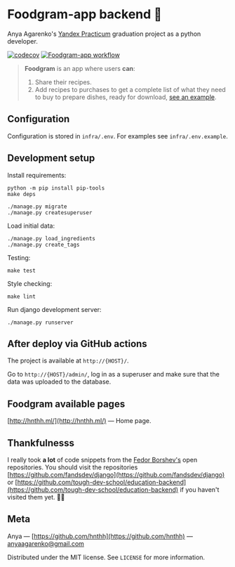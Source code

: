 # Foodgram-app backend 🍲

Anya Agarenko's [Yandex Practicum](https://practicum.yandex.com) graduation project as a python developer.

[![codecov](https://codecov.io/gh/hnthh/foodgram-project-react/branch/main/graph/badge.svg?token=VH4S1CCXHK)](https://codecov.io/gh/hnthh/foodgram-project-react)
[![Foodgram-app workflow](https://github.com/hnthh/foodgram-project-react/actions/workflows/workflow.yml/badge.svg)](https://github.com/hnthh/foodgram-project-react/actions/workflows/workflow.yml)

> **Foodgram** is an app where users **can**:
> 1) Share their recipes.
> 2) Add recipes to purchases to get a complete list of what they need to buy to prepare dishes, ready for download, [see an example](https://github.com/hnthh/foodgram-project-react/blob/main/shopping-list-example.png).

## Configuration

Configuration is stored in `infra/.env`. For examples see `infra/.env.example`.

## Development setup

Install requirements:
```
python -m pip install pip-tools
make deps
```
```
./manage.py migrate
./manage.py createsuperuser
```

Load initial data:
```
./manage.py load_ingredients
./manage.py create_tags
```

Testing:
```
make test
```

Style checking:
```
make lint
```

Run django development server:
```
./manage.py runserver
```

## After deploy via GitHub actions

The project is available at `http://{HOST}/`.

Go to `http://{HOST}/admin/`, log in as a superuser and make sure that the data was uploaded to the database.

## Foodgram available pages

[http://hnthh.ml/](http://hnthh.ml/) — Home page.

## Thankfulnesss

I really took **a lot** of code snippets from the [Fedor Borshev's](https://github.com/f213) open repositories. You should visit the repositories [https://github.com/fandsdev/django](https://github.com/fandsdev/django) or [https://github.com/tough-dev-school/education-backend](https://github.com/tough-dev-school/education-backend) if you haven't visited them yet. 🐍✨

## Meta

Anya — [https://github.com/hnthh](https://github.com/hnthh) — [anyaagarenko@gmail.com](anyaagarenko@gmail.com)

Distributed under the MIT license. See `LICENSE` for more information.
